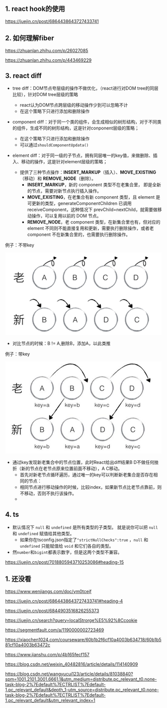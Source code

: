 ## 1. react hook的使用

https://juejin.cn/post/6864438643727433741



## 2. 如何理解fiber

https://zhuanlan.zhihu.com/p/26027085

https://zhuanlan.zhihu.com/p/443469229



## 3. react diff

+ tree diff：DOM节点夸层级的操作不做优化，（react进行对DOM tree的同层比较），针对DOM tree层级的策略
  + react认为DOM节点跨层级的移动操作少到可以忽略不计
  + 在这个策略下只进行添加和删除操作

+ component diff：对于同一个类的组件，会生成相似的树形结构，对于不同类的组件，生成不同的树形结构，这是针对conponent层级的策略；
  + 在这个策略下只进行添加和删除操作
  + 可以通过`shouldComponentUpdata()`
+ element diff：对于同一级的子节点，拥有同层唯一的key值，来做删除、插入、移动的操作，这是针对element层级的策略；
  + 提供了三种节点操作：**INSERT_MARKUP**（插入）、**MOVE_EXISTING**（移动）和 **REMOVE_NODE**（删除）。
    + **INSERT_MARKUP**，新的 component 类型不在老集合里， 即是全新的节点，需要对新节点执行插入操作。
    + **MOVE_EXISTING**，在老集合有新 component 类型，且 element 是可更新的类型，generateComponentChildren 已调用 receiveComponent，这种情况下 prevChild=nextChild，就需要做移动操作，可以复用以前的 DOM 节点。
    + **REMOVE_NODE**，老 component 类型，在新集合里也有，但对应的 element 不同则不能直接复用和更新，需要执行删除操作，或者老 component 不在新集合里的，也需要执行删除操作。

例子：不带key

![preview](面试题1.assets/7541670c089b84c59b84e9438e92a8e9_r.jpg)

+ 对比节点的时候：B != A,删除B，添加A，以此类推

例子：带key

![preview](面试题1.assets/c0aa97d996de5e7f1069e97ca3accfeb_r.jpg)

+ 通过key发现新老集合中的节点位置，此时React给出diff结果B D不做任何挫折（新的节点在老节点原来位置前面不移动），A C移动。
  + 首先对新老节点循环遍历，通过唯一的key可以判断新老集合是否存在相同的节点：
  + 相同节点进行移动操作的时候，比较index，如果新节点比老节点靠前，则不移动，否则不执行该操作。
  + 





## 4. ts

+ 默认情况下 `null` 和 `undefined` 是所有类型的子类型。 就是说你可以把 `null` 和 `undefined` 赋值给其他类型。
  + 如果你在tsconfig.json指定了`"strictNullChecks":true` ，`null` 和 `undefined` 只能赋值给 `void` 和它们各自的类型。
+ 然`number`和`bigint`都表示数字，但是这两个类型不兼容。





https://juejin.cn/post/7018805943710253086#heading-15









## 1. 还没看

https://www.wenjiangs.com/doc/ym0tcejf



https://juejin.cn/post/6864438643727433741#heading-4

https://juejin.cn/post/6844903516826255373

https://juejin.cn/search?query=localStrorge%E5%92%8Ccookie

https://segmentfault.com/a/1190000002723469

https://xiaochen1024.com/courseware/60b1b2f6cf10a4003b634718/60b1b581cf10a4003b63472c



https://www.jianshu.com/p/4b165fecf157



https://blog.csdn.net/weixin_40482816/article/details/114140909



https://blog.csdn.net/wangyucui123/article/details/81038840?spm=1001.2101.3001.6661.1&utm_medium=distribute.pc_relevant_t0.none-task-blog-2%7Edefault%7ECTRLIST%7Edefault-1.pc_relevant_default&depth_1-utm_source=distribute.pc_relevant_t0.none-task-blog-2%7Edefault%7ECTRLIST%7Edefault-1.pc_relevant_default&utm_relevant_index=1